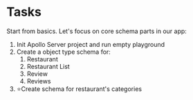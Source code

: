 # Tasks

Start from basics. Let's focus on core schema parts in our app:

1. Init Apollo Server project and run empty playground
2. Create a object type schema for:
   1. Restaurant
   2. Restaurant List
   3. Review
   4. Reviews
3. ⭐️Create schema for restaurant's categories 

